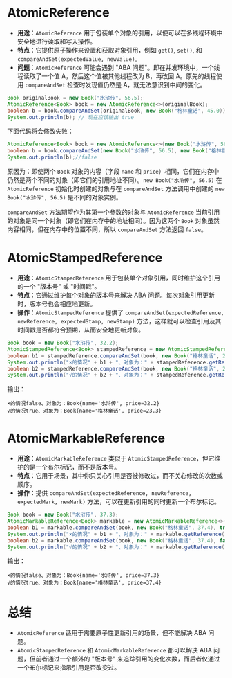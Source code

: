 # AtomicReference

- **用途**：`AtomicReference` 用于包装单个对象的引用，以便可以在多线程环境中安全地进行读取和写入操作。
- **特点**：它提供原子操作来设置和获取对象引用，例如 `get()`, `set()`, 和 `compareAndSet(expectedValue, newValue)`。
- **问题**：`AtomicReference` 可能会遇到 "ABA 问题"。即在并发环境中，一个线程读取了一个值 A，然后这个值被其他线程改为 B，再改回 A。原先的线程使用 `compareAndSet` 检查时发现值仍然是 A，就无法意识到中间的变化。

```java
Book originalBook = new Book("水浒传", 56.5);
AtomicReference<Book> book = new AtomicReference<>(originalBook);
boolean b = book.compareAndSet(originalBook, new Book("格林童话", 45.0));
System.out.println(b); // 现在应该输出 true
```

下面代码将会修改失败：

```java
AtomicReference<Book> book = new AtomicReference<>(new Book("水浒传", 56.5));
boolean b = book.compareAndSet(new Book("水浒传", 56.5), new Book("格林童话", 45.0));
System.out.println(b);//false
```

原因为：即使两个 `Book` 对象的内容（字段 `name` 和 `price`）相同，它们在内存中仍然是两个不同的对象（即它们的引用地址不同）。`new Book("水浒传", 56.5)` 在 `AtomicReference` 初始化时创建的对象与在 `compareAndSet` 方法调用中创建的 `new Book("水浒传", 56.5)` 是不同的对象实例。

`compareAndSet` 方法期望作为其第一个参数的对象与 `AtomicReference` 当前引用的对象是同一个对象（即它们在内存中的地址相同）。因为这两个 `Book` 对象虽然内容相同，但在内存中的位置不同，所以 `compareAndSet` 方法返回 `false`。

# AtomicStampedReference

- **用途**：`AtomicStampedReference` 用于包装单个对象引用，同时维护这个引用的一个 "版本号" 或 "时间戳"。
- **特点**：它通过维护每个对象的版本号来解决 ABA 问题。每次对象引用更新时，版本号也会相应地更新。
- **操作**：`AtomicStampedReference` 提供了 `compareAndSet(expectedReference, newReference, expectedStamp, newStamp)` 方法，这样就可以检查引用及其时间戳是否都符合预期，从而安全地更新对象。

```java
Book book = new Book("水浒传", 32.2);
AtomicStampedReference<Book> stampedReference = new AtomicStampedReference<Book>(book, 1);
boolean b1 = stampedReference.compareAndSet(book, new Book("格林童话", 23.3), 2, 5);
System.out.println("×的情况" + b1 + "、对象为：" + stampedReference.getReference());
boolean b2 = stampedReference.compareAndSet(book, new Book("格林童话", 23.3), 1, 2);
System.out.println("√的情况" + b2 + "、对象为：" + stampedReference.getReference());
```

输出：

```
×的情况false、对象为：Book{name='水浒传', price=32.2}
√的情况true、对象为：Book{name='格林童话', price=23.3}
```

# AtomicMarkableReference

- **用途**：`AtomicMarkableReference` 类似于 `AtomicStampedReference`，但它维护的是一个布尔标记，而不是版本号。
- **特点**：它用于场景，其中你只关心引用是否被修改过，而不关心修改的次数或顺序。
- **操作**：提供 `compareAndSet(expectedReference, newReference, expectedMark, newMark)` 方法，可以在更新引用的同时更新一个布尔标记。

```java
Book book = new Book("水浒传", 37.3);
AtomicMarkableReference<Book> markable = new AtomicMarkableReference<>(book, false);
boolean b1 = markable.compareAndSet(book, new Book("格林童话", 37.4), true, false);
System.out.println("×的情况" + b1 + "、对象为：" + markable.getReference());
boolean b2 = markable.compareAndSet(book, new Book("格林童话", 37.4), false, true);
System.out.println("√的情况" + b2 + "、对象为：" + markable.getReference());
```

输出：

```
×的情况false、对象为：Book{name='水浒传', price=37.3}
√的情况true、对象为：Book{name='格林童话', price=37.4}
```

# 总结

- `AtomicReference` 适用于需要原子性更新引用的场景，但不能解决 ABA 问题。
- `AtomicStampedReference` 和 `AtomicMarkableReference` 都可以解决 ABA 问题，但前者通过一个额外的 "版本号" 来追踪引用的变化次数，而后者仅通过一个布尔标记来指示引用是否改变过。